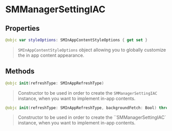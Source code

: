 # SMManagerSettingIAC

## Properties
```swift
@objc var styleOptions: SMInAppContentStyleOptions { get set }
```

>``SMInAppContentStyleOptions`` object allowing you to globally customize the in app content appearance.

## Methods
```swift
@objc init(refreshType: SMInAppRefreshType)
```

>Constructor to be used in order to create the ``SMManagerSettingIAC`` instance, when you want to implement in-app contents.<br/>

```swift
@objc init(refreshType: SMInAppRefreshType, backgroundFetch: Bool) throws
```

>Constructor to be used in order to create the ``SMManagerSettingIAC` instance, when you want to implement in-app contents.<br/>